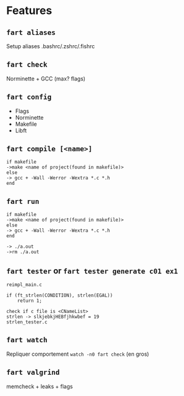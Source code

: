 # Features

## `fart aliases`
Setup aliases .bashrc/.zshrc/.fishrc

## `fart check`
Norminette + GCC (max? flags)

## `fart config`
- Flags
- Norminette
- Makefile
- Libft

## `fart compile [<name>]`
```
if makefile
->make <name of project(found in makefile)>
else
-> gcc + -Wall -Werror -Wextra *.c *.h
end
```
## `fart run`
```
if makefile
->make <name of project(found in makefile)>
else
-> gcc + -Wall -Werror -Wextra *.c *.h
end

-> ./a.out
->rm ./a.out
```

## `fart tester` or `fart tester generate c01 ex1`
```
reimpl_main.c

if (ft_strlen(CONDITION), strlen(EGAL))
    return 1;
```

```    
check if c file is <CNameList>
strlen -> slkjebkjHEBfjhkwbef = 19
strlen_tester.c
```

## `fart watch`
Repliquer comportement `watch -n0 fart check` (en gros)

## `fart valgrind`
memcheck + leaks + flags
